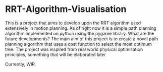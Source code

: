 # RRT-Algorithm-Visualisation
This is a project that aims to develop upon the RRT algorithm used extensively in motion planning. As of right now it is a simple path planning algorithm implemented on python using the pygame library. 
What are the future developments?
The main aim of this project is to create a novel path planning algorithm that uses a cost function to select the most optimum tree. The project was inspired from real world physical optimisation principles, something that will be elaborated later


Currently, WIP.
